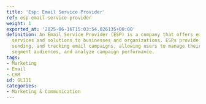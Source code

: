 ```yaml
---
title: 'Esp: Email Service Provider'
ref: esp-email-service-provider
weight: 1
exported_at: '2025-06-16T15:03:54.026135+00:00'
definition: An Email Service Provider (ESP) is a company that offers email marketing
  services and solutions to businesses and organizations. ESPs provide tools for designing,
  sending, and tracking email campaigns, allowing users to manage their email lists,
  segment audiences, and analyze campaign performance.
tags:
- Marketing
- Email
- CRM
id: GL111
categories:
- Marketing & Communication
---
```


